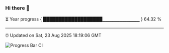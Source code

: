### Hi there 👋

⏳ Year progress { ███████████████████▁▁▁▁▁▁▁▁▁▁▁ } 64.32 %

---

⏰ Updated on Sat, 23 Aug 2025 18:19:06 GMT

![Progress Bar CI](https://github.com/liununu/liununu/workflows/Progress%20Bar%20CI/badge.svg)
